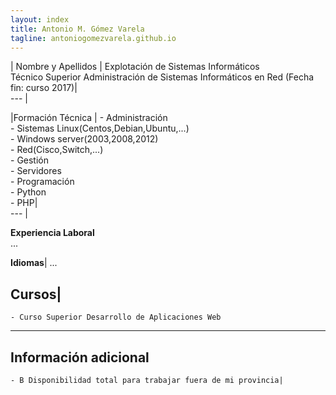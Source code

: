 ```yaml
---
layout: index
title: Antonio M. Gómez Varela
tagline: antoniogomezvarela.github.io
---
```


| Nombre y Apellidos |  Explotación de Sistemas Informáticos  
 				        Técnico Superior Administración de Sistemas Informáticos en Red (Fecha fin: curso 2017)|     
--- | 

|Formación Técnica |  	- Administración  
                    		- Sistemas Linux(Centos,Debian,Ubuntu,...)   
				    		- Windows server(2003,2008,2012)    
				    		- Red(Cisco,Switch,...)    
				    	- Gestión  
				    		- Servidores       
				    	- Programación  
				    		- Python   
				    		- PHP|     
--- |   


 











**Experiencia Laboral**  
...  

**Idiomas**| 
...  

**Cursos**| 
 --- 
	- Curso Superior Desarrollo de Aplicaciones Web  
 --- 
**Información adicional**  
 --- 
	- B Disponibilidad total para trabajar fuera de mi provincia| 
